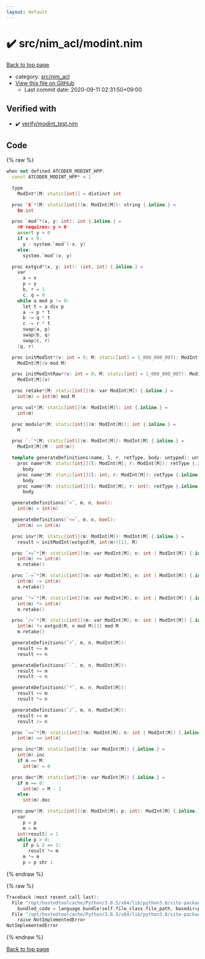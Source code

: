 ```yaml
---
layout: default
---
```


<!-- mathjax config similar to math.stackexchange -->
<script type="text/javascript" async
  src="https://cdnjs.cloudflare.com/ajax/libs/mathjax/2.7.5/MathJax.js?config=TeX-MML-AM_CHTML">
</script>
<script type="text/x-mathjax-config">
  MathJax.Hub.Config({
    TeX: { equationNumbers: { autoNumber: "AMS" }},
    tex2jax: {
      inlineMath: [ ['$','$'] ],
      processEscapes: true
    },
    "HTML-CSS": { matchFontHeight: false },
    displayAlign: "left",
    displayIndent: "2em"
  });
</script>

<script type="text/javascript" src="https://cdnjs.cloudflare.com/ajax/libs/jquery/3.4.1/jquery.min.js"></script>
<script src="https://cdn.jsdelivr.net/npm/jquery-balloon-js@1.1.2/jquery.balloon.min.js" integrity="sha256-ZEYs9VrgAeNuPvs15E39OsyOJaIkXEEt10fzxJ20+2I=" crossorigin="anonymous"></script>
<script type="text/javascript" src="../../../assets/js/copy-button.js"></script>
<link rel="stylesheet" href="../../../assets/css/copy-button.css" />


# :heavy_check_mark: src/nim_acl/modint.nim

<a href="../../../index.html">Back to top page</a>

* category: <a href="../../../index.html#9445bba494c2e7790206eaaedbe1a4db">src/nim_acl</a>
* <a href="{{ site.github.repository_url }}/blob/master/src/nim_acl/modint.nim">View this file on GitHub</a>
    - Last commit date: 2020-09-11 02:31:50+09:00




## Verified with

* :heavy_check_mark: <a href="../../../verify/verify/modint_test.nim.html">verify/modint_test.nim</a>


## Code

<a id="unbundled"></a>
{% raw %}
```cpp
when not defined ATCODER_MODINT_HPP:
  const ATCODER_MODINT_HPP* = 1

  type
    ModInt*[M: static[int]] = distinct int

  proc `$`*[M: static[int]](m: ModInt[M]): string {.inline.} =
    $m.int

  proc `mod`*(x, y: int): int {.inline.} =
    ## requires: y > 0
    assert y > 0
    if x < 0:
      y - system.`mod`(-x, y)
    else:
      system.`mod`(x, y)

  proc extgcd*(x, y: int): (int, int) {.inline.} =
    var
      a = x
      p = y
      b, r = 1
      c, q = 0
    while a mod p != 0:
      let t = a div p
      a -= p * t
      b -= q * t
      c -= r * t
      swap(a, p)
      swap(b, q)
      swap(c, r)
    (q, r)

  proc initModInt*(v: int = 0; M: static[int] = 1_000_000_007): ModInt[M] {.inline.} =
    ModInt[M](v mod M)

  proc initModIntRaw*(v: int = 0; M: static[int] = 1_000_000_007): ModInt[M] {.inline.} =
    ModInt[M](v)

  proc retake*[M: static[int]](m: var ModInt[M]) {.inline.} =
    int(m) = int(m) mod M

  proc val*[M: static[int]](m: ModInt[M]): int {.inline.} =
    int(m)

  proc modulo*[M: static[int]](m: ModInt[M]): int {.inline.} =
    M

  proc `-`*[M: static[int]](m: ModInt[M]): ModInt[M] {.inline.} =
    ModInt[M](M - int(m))

  template generateDefinitions(name, l, r, retType, body: untyped): untyped =
    proc name*[M: static[int]](l: ModInt[M]; r: ModInt[M]): retType {.inline.} =
      body
    proc name*[M: static[int]](l: int; r: ModInt[M]): retType {.inline.} =
      body
    proc name*[M: static[int]](l: ModInt[M]; r: int): retType {.inline.} =
      body

  generateDefinitions(`<`, m, n, bool):
    int(m) < int(n)

  generateDefinitions(`<=`, m, n, bool):
    int(m) <= int(n)

  proc inv*[M: static[int]](m: ModInt[M]): ModInt[M] {.inline.} =
    result = initModInt(extgcd(M, int(m))[1], M)

  proc `+=`*[M: static[int]](m: var ModInt[M]; n: int | ModInt[M]) {.inline.} =
    int(m) += int(n)
    m.retake()

  proc `-=`*[M: static[int]](m: var ModInt[M]; n: int | ModInt[M]) {.inline.} =
    int(m) -= int(n)
    m.retake()

  proc `*=`*[M: static[int]](m: var ModInt[M]; n: int | ModInt[M]) {.inline.} =
    int(m) *= int(n)
    m.retake()

  proc `/=`*[M: static[int]](m: var ModInt[M]; n: int | ModInt[M]) {.inline.} =
    int(m) *= extgcd(M, n mod M)[1] mod M
    m.retake()

  generateDefinitions(`+`, m, n, ModInt[M]):
    result += m
    result += n

  generateDefinitions(`-`, m, n, ModInt[M]):
    result += m
    result -= n

  generateDefinitions(`*`, m, n, ModInt[M]):
    result += m
    result *= n

  generateDefinitions(`/`, m, n, ModInt[M]):
    result += m
    result /= n

  proc `==`*[M: static[int]](m: ModInt[M]; n: int | ModInt[M]) {.inline.} =
    int(m) == int(n)

  proc inc*[M: static[int]](m: var ModInt[M]) {.inline.} =
    int(m).inc
    if m == M:
      int(m) = 0

  proc dec*[M: static[int]](m: var ModInt[M]) {.inline.} =
    if m == 0:
      int(m) = M - 1
    else:
      int(m).dec

  proc pow*[M: static[int]](m: ModInt[M]; p: int): ModInt[M] {.inline.} =
    var
      p = p
      m = m
    int(result) = 1
    while p > 0:
      if p & 2 == 1:
        result *= m
      m *= m
      p = p shr 1

```
{% endraw %}

<a id="bundled"></a>
{% raw %}
```cpp
Traceback (most recent call last):
  File "/opt/hostedtoolcache/Python/3.8.5/x64/lib/python3.8/site-packages/onlinejudge_verify/docs.py", line 349, in write_contents
    bundled_code = language.bundle(self.file_class.file_path, basedir=pathlib.Path.cwd())
  File "/opt/hostedtoolcache/Python/3.8.5/x64/lib/python3.8/site-packages/onlinejudge_verify/languages/nim.py", line 86, in bundle
    raise NotImplementedError
NotImplementedError

```
{% endraw %}

<a href="../../../index.html">Back to top page</a>

